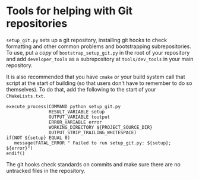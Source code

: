 # Tools for helping with Git repositories

`setup_git.py` sets up a git repository, installing git hooks to check formatting and other common problems and bootstrapping subrepositories. To use, put a _copy_ of `bootstrap_setup_git.py` in the root of your repository and add `developer_tools` as a subrepository at `tools/dev_tools` in your main repository.

It is also recommended that you have `cmake` or your build system call that script at the start of building (so that users don't have to remember to do so themselves). To do that, add the following to the start of your `CMakeLists.txt`.

    execute_process(COMMAND python setup_git.py
                    RESULT_VARIABLE setup
                    OUTPUT_VARIABLE toutput
                    ERROR_VARIABLE error
                    WORKING_DIRECTORY ${PROJECT_SOURCE_DIR}
                    OUTPUT_STRIP_TRAILING_WHITESPACE)
    if(NOT ${setup} EQUAL 0)
       message(FATAL_ERROR " Failed to run setup_git.py: ${setup}; ${error}")
    endif()

The git hooks check standards on commits and make sure there are no untracked files in the repository.